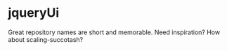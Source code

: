 # jqueryUi
Great repository names are short and memorable. Need inspiration? How about scaling-succotash? 
